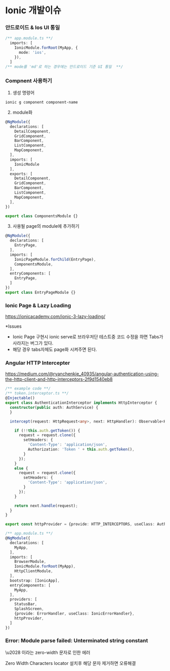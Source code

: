 
# Ionic 개발이슈

### 안드로이드 & Ios UI 통일

~~~typescript
/** app.module.ts **/
  imports: [
    IonicModule.forRoot(MyApp, {
      mode: 'ios',
    }),
  ]
/** mode를 'md'로 하는 경우에는 안드로이드 기준 UI 통일  **/
~~~

### Compnent 사용하기

1. 생성 명령어
~~~
ionic g component component-name
~~~

2. module화
~~~typescript
@NgModule({
  declarations: [
    DetailComponent,
    GridComponent,
    BarComponent,
    ListComponent,
    MapComponent,
  ],
  imports: [
    IonicModule
  ],
  exports: [
    DetailComponent,
    GridComponent,
    BarComponent,
    ListComponent,
    MapComponent,
  ],
})

export class ComponentsModule {}
~~~

3. 사용될 page의 module에 추가하기

~~~typescript
@NgModule({
  declarations: [
    EntryPage,
  ],
  imports: [
    IonicPageModule.forChild(EntryPage),
    ComponentsModule,
  ],
  entryComponents: [
    EntryPage,
  ]
})
export class EntryPageModule {}
~~~

### Ionic Page & Lazy Loading

https://ionicacademy.com/ionic-3-lazy-loading/

*Issues
  - Ionic Page 구현시 ionic serve로 브라우저단 테스트중 코드 수정을 하면 Tabs가 사라지는 버그가 있다.
  - 해당 경우 tabs자체도 page화 시켜주면 된다.
  

### Angular HTTP Intercepter

https://medium.com/@ryanchenkie_40935/angular-authentication-using-the-http-client-and-http-interceptors-2f9d1540eb8

~~~typescript
/** example code **/
/** token.interceptor.ts **/
@Injectable()
export class AuthenticationInterceptor implements HttpInterceptor {
  constructor(public auth: AuthService) {
  }

  intercept(request: HttpRequest<any>, next: HttpHandler): Observable<HttpEvent<any>> {

    if (!!this.auth.getToken()) {
      request = request.clone({
        setHeaders: {
          'Content-Type': 'application/json',
          Authorization: 'Token ' + this.auth.getToken(),
        }
      });
    }
    else {
      request = request.clone({
        setHeaders: {
          'Content-Type': 'application/json',
        }
      });
    }

    return next.handle(request);
  }
}

export const httpProvider = {provide: HTTP_INTERCEPTORS, useClass: AuthenticationInterceptor, multi: true};

/** app.module.ts **/
@NgModule({
  declarations: [
    MyApp,
  ],
  imports: [
    BrowserModule,
    IonicModule.forRoot(MyApp),
    HttpClientModule,
  ],
  bootstrap: [IonicApp],
  entryComponents: [
    MyApp,
  ],
  providers: [
    StatusBar,
    SplashScreen,
    {provide: ErrorHandler, useClass: IonicErrorHandler},
    httpProvider,
  ]
})
~~~


### Error: Module parse failed: Unterminated string constant
\u2028 이라는 zero-width 문자로 인한 에러

Zero Width Characters locator 설치후 해당 문자 제거하면 오류해결
